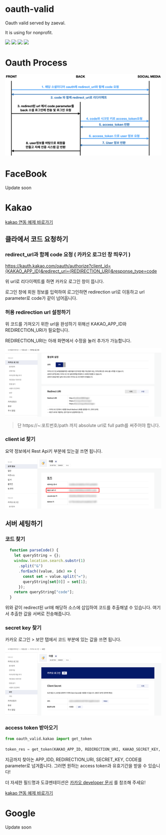 # oauth-valid
Oauth valid served by zaeval.

It is using for nonprofit.

![](https://img.shields.io/badge/pip-v0.0.2-blue.svg)
![](https://img.shields.io/github/license/mashape/apistatus.svg)
![](https://img.shields.io/badge/require-requests%20%7C%20bs4-orange.svg)
![](https://img.shields.io/badge/author-zaeval-red.svg)

# Oauth Process
![](https://raw.githubusercontent.com/among-software/oauth-valid/master/statics/oauth_server_process.png)

# FaceBook

Update soon

# Kakao

[kakao 연동 예제 바로가기](https://github.com/among-software/oauth-valid/blob/master/examples/kakao.py)

## 클라에서 코드 요청하기
### redirect_url과 함께 code 요청 ( 카카오 로그인 창 띄우기 )

https://kauth.kakao.com/oauth/authorize?client_id={KAKAO_APP_ID}&redirect_uri={REDIRECTION_URI}&response_type=code

위 url로 리다이렉트를 하면 카카오 로그인 창이 뜹니다.

로그인 창에 회원 정보를 입력하여 로그인하면 redirection url로 이동하고 url parameter로 code가 같이 넘어옵니다.

### 허용 redirection url 설정하기

위 코드를 가져오기 위한 url을 완성하기 위해선 KAKAO_APP_ID와 REDIRECTION_URI가 필요합니다.

REDIRECTION_URI는 아래 화면에서 수정을 눌러 추가가 가능합니다.

![](https://raw.githubusercontent.com/among-software/oauth-valid/master/statics/kakao_redirect_uri.png)

> 단 https://~:포트번호/path 까지 absolute url로 full path를 써주어야 합니다.

### client id 찾기 

요약 정보에서 Rest Api키 부분에 있는걸 쓰면 됩니다.

![](https://raw.githubusercontent.com/among-software/oauth-valid/master/statics/kakao_app_id.png)

## 서버 세팅하기
### 코드 찾기 
```javascript
  function parseCode() {
    let queryString = {};
    window.location.search.substr(1)
      .split("&")
      .forEach((value, idx) => {
        const set = value.split("=");
        queryString[set[0]] = set[1];
      });
    return queryString["code"];
  }
```
위와 같이 redirect된 url에 해당하 소스에 삽입하여 코드를 추출해낼 수 있습니다. 여기서 추출한 값을 서버로 전송해줍니다.
### secret key 찾기

카카오 로그인 > 보안 탭에서 코드 부분에 있는 값을 쓰면 됩니다.

![](https://raw.githubusercontent.com/among-software/oauth-valid/master/statics/kakao_secret.png)

### access token 받아오기
```python
from oauth_valid.kakao import get_token

token_res = get_token(KAKAO_APP_ID, REDIRECTION_URI, KAKAO_SECRET_KEY, CODE)
```

지금까지 찾아논 APP_IDD, REDIRECTION_URI, SECRET_KEY, CODE를 parameter로 넘겨줍니다.
그러면 원하는 access token과 유효기간을 받을 수 있습니다!

더 자세한 필드명과 도큐멘테이션은 
[카카오 developer 문서](https://developers.kakao.com/docs/latest/ko/kakaologin/rest-api)
를 참조해 주세요!

[kakao 연동 예제 바로가기](https://github.com/among-software/oauth-valid/blob/master/examples/kakao.py)

# Google

Update soon